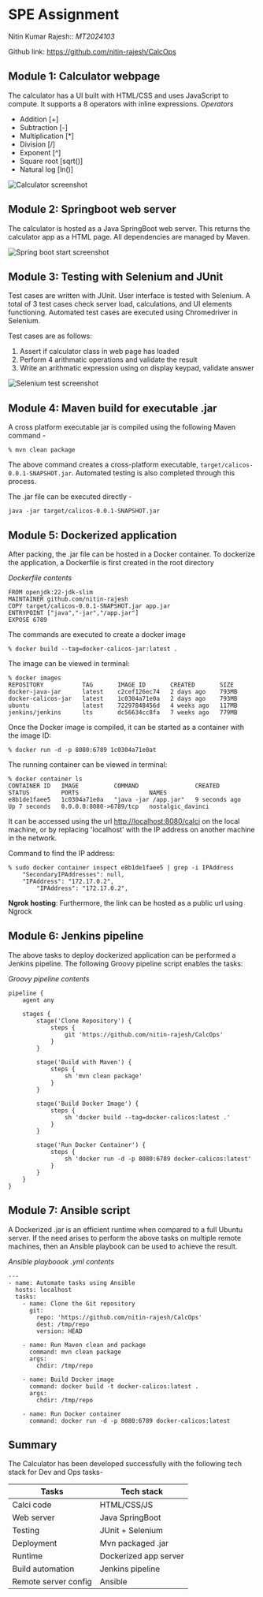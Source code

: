 # SPE Assignment

Nitin Kumar Rajesh:: _MT2024103_

Github link: <https://github.com/nitin-rajesh/CalcOps>

## Module 1: Calculator webpage

The calculator has a UI built with HTML/CSS and uses JavaScript to compute. It supports a 8 operators with inline expressions.
_Operators_
- Addition [+]
- Subtraction [-]
- Multiplication [*]
- Division [/]
- Exponent [^]
- Square root [sqrt()]
- Natural log [ln()]

![Calculator screenshot](https://i.ibb.co/sJqPvgZp/Screenshot-2025-02-28-at-9-30-43-PM.png)

## Module 2: Springboot web server

The calculator is hosted as a Java SpringBoot web server. This returns the calculator app as a HTML page. All dependencies are managed by Maven.

![Spring boot start screenshot](https://i.ibb.co/fVwFrnqS/Screenshot-2025-02-28-at-9-37-21-PM.png)

## Module 3: Testing with Selenium and JUnit

Test cases are written with JUnit. User interface is tested with Selenium. A total of 3 test cases check server load, calculations, and UI elements functioning. Automated test cases are executed using Chromedriver in Selenium.

Test cases are as follows:
1. Assert if calculator class in web page has loaded
2. Perform 4 arithmatic operations and validate the result
3. Write an arithmatic expression using on display keypad, validate answer

![Selenium test screenshot](https://i.ibb.co/yBsR9Rzt/Screenshot-2025-02-28-at-9-43-47-PM.png)

## Module 4: Maven build for executable .jar

A cross platform executable jar is compiled using the following Maven command -

```
% mvn clean package
```
The above command creates a cross-platform executable, `target/calicos-0.0.1-SNAPSHOT.jar`. Automated testing is also completed through this process.

The .jar file can be executed directly -
```
java -jar target/calicos-0.0.1-SNAPSHOT.jar
```

## Module 5: Dockerized application

After packing, the .jar file can be hosted in a Docker container. 
To dockerize the application, a Dockerfile is first created in the root directory

_Dockerfile contents_
```
FROM openjdk:22-jdk-slim
MAINTAINER github.com/nitin-rajesh
COPY target/calicos-0.0.1-SNAPSHOT.jar app.jar
ENTRYPOINT ["java","-jar","/app.jar"]
EXPOSE 6789
```

The commands are executed to create a docker image
```
% docker build --tag=docker-calicos-jar:latest .
```

The image can be viewed in terminal:
```
% docker images
REPOSITORY           TAG       IMAGE ID       CREATED       SIZE
docker-java-jar      latest    c2cef126ec74   2 days ago    793MB
docker-calicos-jar   latest    1c0304a71e0a   2 days ago    793MB
ubuntu               latest    72297848456d   4 weeks ago   117MB
jenkins/jenkins      lts       dc56634cc8fa   7 weeks ago   779MB
```

Once the Docker image is compiled, it can be started as a container with the image ID:

```
% docker run -d -p 8080:6789 1c0304a71e0at
```

The running container can be viewed in terminal:

```
% docker container ls 
CONTAINER ID   IMAGE          COMMAND                CREATED         STATUS         PORTS                    NAMES
e8b1de1faee5   1c0304a71e0a   "java -jar /app.jar"   9 seconds ago   Up 7 seconds   0.0.0.0:8080->6789/tcp   nostalgic_davinci
```
It can be accessed using the url <http://localhost:8080/calci> on the local machine, or by replacing 'localhost' with the IP address on another machine in the network.

Command to find the IP address:

```
% sudo docker container inspect e8b1de1faee5 | grep -i IPAddress
    "SecondaryIPAddresses": null,
    "IPAddress": "172.17.0.2",
        "IPAddress": "172.17.0.2",
```

**Ngrok hosting**: Furthermore, the link can be hosted as a public url using Ngrock

## Module 6: Jenkins pipeline

The above tasks to deploy  dockerized application can be performed a Jenkins pipeline. The following Groovy pipeline script enables the tasks:

_Groovy pipeline contents_
```
pipeline {
    agent any

    stages {
        stage('Clone Repository') {
            steps {
                git 'https://github.com/nitin-rajesh/CalcOps'
            }
        }

        stage('Build with Maven') {
            steps {
                sh 'mvn clean package'
            }
        }

        stage('Build Docker Image') {
            steps {
                sh 'docker build --tag=docker-calicos:latest .'
            }
        }

        stage('Run Docker Container') {
            steps {
                sh 'docker run -d -p 8080:6789 docker-calicos:latest'
            }
        }
    }
}
```

## Module 7: Ansible script

A Dockerized .jar is an efficient runtime when compared to a full Ubuntu server. If the need arises to perform the above tasks on multiple remote machines, then an Ansible playbook can be used to achieve the result.

_Ansible playboook .yml contents_
```
---
- name: Automate tasks using Ansible
  hosts: localhost
  tasks:
    - name: Clone the Git repository
      git:
        repo: 'https://github.com/nitin-rajesh/CalcOps'
        dest: /tmp/repo
        version: HEAD

    - name: Run Maven clean and package
      command: mvn clean package
      args:
        chdir: /tmp/repo

    - name: Build Docker image
      command: docker build -t docker-calicos:latest .
      args:
        chdir: /tmp/repo

    - name: Run Docker container
      command: docker run -d -p 8080:6789 docker-calicos:latest
```

## Summary

The Calculator has been developed successfully with the following tech stack for Dev and Ops tasks-

|Tasks|Tech stack|
|--|--|
|Calci code| HTML/CSS/JS|
|Web server|Java SpringBoot|
|Testing|JUnit + Selenium|
|Deployment|Mvn packaged .jar|
|Runtime|Dockerized app server|
|Build automation|Jenkins pipeline|
|Remote server config|Ansible|
